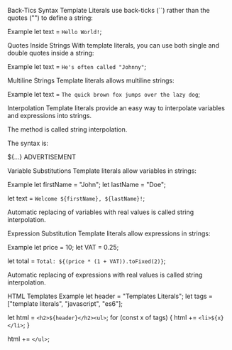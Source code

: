 Back-Tics Syntax
Template Literals use back-ticks (``) rather than the quotes ("") to define a string:

Example
let text = `Hello World!`;

Quotes Inside Strings
With template literals, you can use both single and double quotes inside a string:

Example
let text = `He's often called "Johnny"`;

Multiline Strings
Template literals allows multiline strings:

Example
let text =
`The quick
brown fox
jumps over
the lazy dog`;

Interpolation
Template literals provide an easy way to interpolate variables and expressions into strings.

The method is called string interpolation.

The syntax is:

${...}
ADVERTISEMENT

Variable Substitutions
Template literals allow variables in strings:

Example
let firstName = "John";
let lastName = "Doe";

let text = `Welcome ${firstName}, ${lastName}!`;

Automatic replacing of variables with real values is called string interpolation.

Expression Substitution
Template literals allow expressions in strings:

Example
let price = 10;
let VAT = 0.25;

let total = `Total: ${(price * (1 + VAT)).toFixed(2)}`;

Automatic replacing of expressions with real values is called string interpolation.

HTML Templates
Example
let header = "Templates Literals";
let tags = ["template literals", "javascript", "es6"];

let html = `<h2>${header}</h2><ul>`;
for (const x of tags) {
  html += `<li>${x}</li>`;
}

html += `</ul>`;